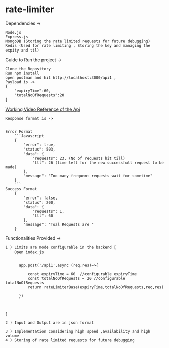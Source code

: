 # rate-limiter

Dependencies -> 

    Node.js
    Express.js
    MongoDB (Storing the rate limited requests for future debugging)
    Redis (Used for rate limiting , Storing the key and managing the expity and ttl)

Guide to Run the project -> 

    Clone the Repository
    Run npm install 
    open postman and hit http://localhost:3000/api1 , 
    Payload is ->
    {
        "expiryTime":60,
        "totalNoOfRequests":20
    }
   [ Working Video Reference of the Api](  https://drive.google.com/file/d/1TkEsZaBWAO2H5vgeWxDYkKvRLm4c3eU3/view?usp=sharing)

    Response format is -> 
    

    Error Format
        ```Javascript
        {
            "error": true,
            "status": 503,
            "data": {
                "requests": 23, (No of requests hit till)
                "ttl": 26 (time left for the new successfull request to be made)
            },
            "message": "Too many frequent requests wait for sometime"
        }
        ```
    Success Format 
        {
            "error": false,
            "status": 200,
            "data": {
                "requests": 1,
                "ttl": 60
            },
            "message": "Toal Requests are "
        }

Functionalities Provided -> 

    1 ) Limits are mode configurable in the backend [
        Open index.js

      
          app.post('/api1',async (req,res)=>{

              const expiryTime = 60  //configurable expiryTime
              const totalNoOfRequests = 20 //configurable totalNoOfRequests
              return rateLimiterBase(expiryTime,totalNoOfRequests,req,res)

          })
          
        
    
    ]

    2 ) Input and Output are in json format 

    3 ) Implementation considering high speed ,availability and high volume
    4 ) Storing of rate limited requests for future debugging

